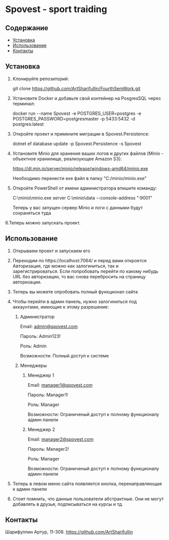 # Spovest - sport traiding

## Содержание
- [Установка](#установка)
- [Использование](#использование)
- [Контакты](#контакты)

## Установка
1. Клонируйте репозиторий:
   
   git clone https://github.com/ArtSharifullin/FourthSemWork.git

3. Установите Docker и добавьте свой контейнер на PosgresSQL через терминал:

   docker run --name Spovest -e POSTGRES_USER=postgres  -e POSTGRES_PASSWORD=postgresmaster -p 5433:5432  -d postgres:latest

5. Откройте проект и примените миграции в Spovest.Persistence:

   dotnet ef database update -p Spovest.Persistence -s Spovest

7. Установите Minio для хранения ваших логов и других файлов (Minio - объектное хранилище, реализующее Amazon S3):

   https://dl.min.io/server/minio/release/windows-amd64/minio.exe

   Необходимо перенести exe файл в папку "C:/minio/minio.exe"

9. Откройте PowerShell от имени администратора впишите команду:

   C:\minio\minio.exe server C:\minio\data --console-address ":9001"

   Теперь у вас запущен сервер Minio и логи с данными будут сохраняться туда

6.Теперь можно запускать проект.

## Использование
1. Открываем проект и запускаем его

2. Переходим по https://localhost:7064/ и перед вами откроется Авторизация, где можно как залогиниться, так и зарегистрироваться. Если попробовать перейти по какому нибудь URL без авторизации, то вас снова перебросить на страницу авторизации.

3. Теперь вы можете опробовать полный функционал сайта

4. Чтобы перейти в админ панель, нужно залогиниться под аккаунтами, имеющие к этому разрешение:
   1. Администратор
      
      Email: admin@spovest.com
      
      Пароль: Admin123!

      Роль: Admin

      Возможности: Полный доступ к системе
   3. Менеджеры
      1. Менеджер 1

         Email: manager1@spovest.com

         Пароль: Manager1!

         Роль: Manager

         Возможности: Ограниченый доступ к полному функционалу админ панели
      3. Менеджер 2

         Email: manager2@spovest.com

         Пароль: Manager2!

         Роль: Manager

         Возможности: Ограниченый доступ к полному функционалу админ панели
         
5. Теперь в левом меню сайта появляется кнопка, перенаправляющая к админ панели

6. Стоит помнить, что данные пользователи абстрактные. Они не могут добавлять в друзья, подписываться на курсы и тд.

## Контакты
Шарифуллин Артур, 11-308. https://github.com/ArtSharifullin

